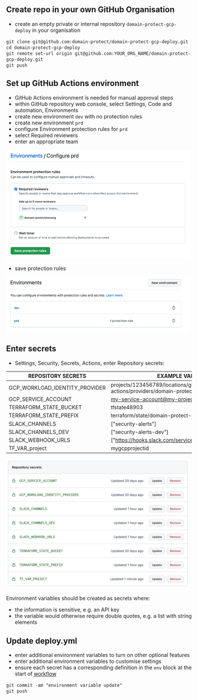 ## Create repo in your own GitHub Organisation
* create an empty private or internal repository `domain-protect-gcp-deploy` in your organisation
```
git clone git@github.com:domain-protect/domain-protect-gcp-deploy.git
cd domain-protect-gcp-deploy
git remote set-url origin git@github.com:YOUR_ORG_NAME/domain-protect-gcp-deploy.git
git push
```

## Set up GitHub Actions environment
* GitHub Actions environment is needed for manual approval steps
* within GitHub repository web console, select Settings, Code and automation, Environments
* create new environment `dev` with no protection rules
* create new environment `prd`
* configure Environment protection rules for `prd`
* select Required reviewers
* enter an appropriate team

<img src="images/actions-env-protection.png" width="500">

* save protection rules

<img src="images/actions-environment.png" width="500">

## Enter secrets
* Settings, Security, Secrets, Actions, enter Repository secrets:

| REPOSITORY SECRETS             | EXAMPLE VALUE / COMMENT                                                                        |
|--------------------------------|------------------------------------------------------------------------------------------------|
| GCP_WORKLOAD_IDENTITY_PROVIDER | projects/123456789/locations/global/workloadIdentityPools/github-actions/providers/domain-protect-gcp-github |
| GCP_SERVICE_ACCOUNT            | my-service-account@my-project.iam.gserviceaccount.com                                          |
| TERRAFORM_STATE_BUCKET         | tfstate48903                                                                                   |
| TERRAFORM_STATE_PREFIX         | terraform/state/domain-protect-gcp                                                                             |                                                               |                                  |
| SLACK_CHANNELS                 | ["security-alerts"]                                                                            |
| SLACK_CHANNELS_DEV             | ["security-alerts-dev"]                                                                        |
| SLACK_WEBHOOK_URLS             | ["https://hooks.slack.com/services/XXX/XXX/XXX"]                                               |
| TF_VAR_project                 | mygcpprojectid                                                                                 |

<img src="images/actions-secrets.png" width="500">

Environment variables should be created as secrets where:
* the information is sensitive, e.g. an API key
* the variable would otherwise require double quotes, e.g. a list with string elements

## Update deploy.yml
* enter additional environment variables to turn on other optional features
* enter additional environment variables to customise settings
* ensure each secret has a corresponding definition in the `env` block at the start of [workflow](../.github/workflows/deploy.yml)
```
git commit -am "environment variable update"
git push
```